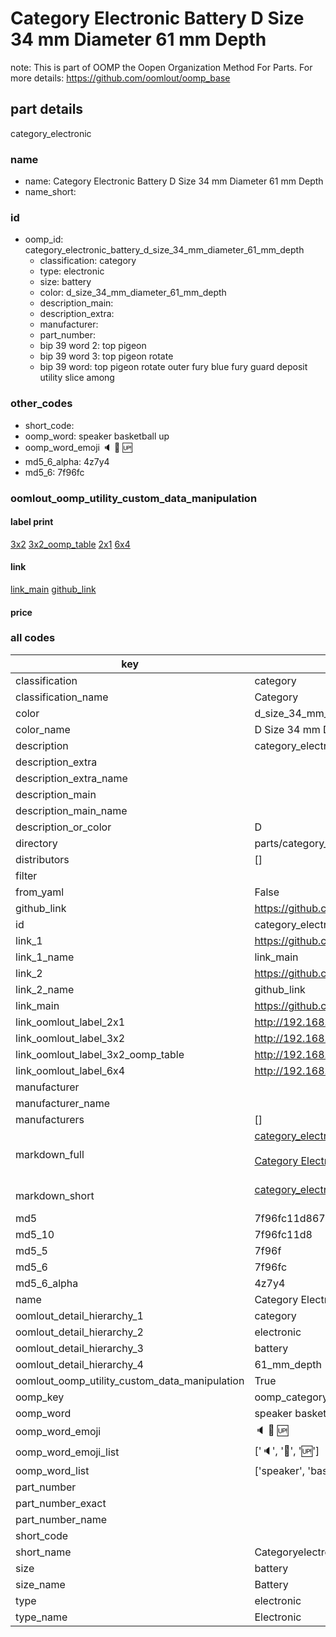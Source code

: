 # Category Electronic Battery D Size 34 mm Diameter 61 mm Depth  

note: This is part of OOMP the Oopen Organization Method For Parts. For more details: https://github.com/oomlout/oomp_base

##  part details



category_electronic

### name
* name: Category Electronic Battery D Size 34 mm Diameter 61 mm Depth
* name_short: 
### id
* oomp_id: category_electronic_battery_d_size_34_mm_diameter_61_mm_depth
  * classification: category
  * type: electronic
  * size: battery
  * color: d_size_34_mm_diameter_61_mm_depth
  * description_main: 
  * description_extra: 
  * manufacturer: 
  * part_number: 
  * bip 39 word 2: top pigeon
  * bip 39 word 3: top pigeon rotate
  * bip 39 word: top pigeon rotate outer fury blue fury guard deposit utility slice among

### other_codes
* short_code: 
* oomp_word: speaker basketball up
* oomp_word_emoji :speaker: :basketball: :up:
* md5_6_alpha: 4z7y4
* md5_6: 7f96fc






### oomlout_oomp_utility_custom_data_manipulation
#### label print
[3x2](http://192.168.1.245:1112/?label=oomp%204z7y4)
[3x2_oomp_table](http://192.168.1.107:1112/?label=oomp%204z7y4)
[2x1](http://192.168.1.242:1112/?label=oomp%204z7y4)
[6x4](http://192.168.1.55:1112/?label=oomp%204z7y4)    

#### link

[link_main](https://github.com/oomlout/oomlout_oomp_current_version_messy/tree/main/parts/category_electronic_battery_d_size_34_mm_diameter_61_mm_depth) [github_link](https://github.com/oomlout/oomlout_oomp_part_src/tree/main/parts/category_electronic_battery_d_size_34_mm_diameter_61_mm_depth)                             

#### price







### all codes 
| key | value |  
| --- | --- |  
| classification | category |  
| classification_name | Category |  
| color | d_size_34_mm_diameter_61_mm_depth |  
| color_name | D Size 34 mm Diameter 61 mm Depth |  
| description | category_electronic |  
| description_extra |  |  
| description_extra_name |  |  
| description_main |  |  
| description_main_name |  |  
| description_or_color | D  |  
| directory | parts/category_electronic_battery_d_size_34_mm_diameter_61_mm_depth |  
| distributors | [] |  
| filter |  |  
| from_yaml | False |  
| github_link | https://github.com/oomlout/oomlout_oomp_part_src/tree/main/parts/category_electronic_battery_d_size_34_mm_diameter_61_mm_depth |  
| id | category_electronic_battery_d_size_34_mm_diameter_61_mm_depth |  
| link_1 | https://github.com/oomlout/oomlout_oomp_current_version_messy/tree/main/parts/category_electronic_battery_d_size_34_mm_diameter_61_mm_depth |  
| link_1_name | link_main |  
| link_2 | https://github.com/oomlout/oomlout_oomp_part_src/tree/main/parts/category_electronic_battery_d_size_34_mm_diameter_61_mm_depth |  
| link_2_name | github_link |  
| link_main | https://github.com/oomlout/oomlout_oomp_current_version_messy/tree/main/parts/category_electronic_battery_d_size_34_mm_diameter_61_mm_depth |  
| link_oomlout_label_2x1 | http://192.168.1.242:1112/?label=oomp%204z7y4 |  
| link_oomlout_label_3x2 | http://192.168.1.245:1112/?label=oomp%204z7y4 |  
| link_oomlout_label_3x2_oomp_table | http://192.168.1.107:1112/?label=oomp%204z7y4 |  
| link_oomlout_label_6x4 | http://192.168.1.55:1112/?label=oomp%204z7y4 |  
| manufacturer |  |  
| manufacturer_name |  |  
| manufacturers | [] |  
| markdown_full | [category_electronic_battery_d_size_34_mm_diameter_61_mm_depth](https://github.com/oomlout/oomlout_oomp_current_version_messy/tree/main/parts/category_electronic_battery_d_size_34_mm_diameter_61_mm_depth)<br>[](https://github.com/oomlout/oomlout_oomp_current_version_messy/tree/main/parts/category_electronic_battery_d_size_34_mm_diameter_61_mm_depth)<br>[Category Electronic Battery D Size 34 Mm Diameter 61 Mm Depth](https://github.com/oomlout/oomlout_oomp_current_version_messy/tree/main/parts/category_electronic_battery_d_size_34_mm_diameter_61_mm_depth)<br><br> |  
| markdown_short | [category_electronic_battery_d_size_34_mm_diameter_61_mm_depth](https://github.com/oomlout/oomlout_oomp_current_version_messy/tree/main/parts/category_electronic_battery_d_size_34_mm_diameter_61_mm_depth)<br><br> |  
| md5 | 7f96fc11d8674bcc612f39d578692f27 |  
| md5_10 | 7f96fc11d8 |  
| md5_5 | 7f96f |  
| md5_6 | 7f96fc |  
| md5_6_alpha | 4z7y4 |  
| name | Category Electronic Battery D Size 34 mm Diameter 61 mm Depth |  
| oomlout_detail_hierarchy_1 | category |  
| oomlout_detail_hierarchy_2 | electronic |  
| oomlout_detail_hierarchy_3 | battery |  
| oomlout_detail_hierarchy_4 | 61_mm_depth |  
| oomlout_oomp_utility_custom_data_manipulation | True |  
| oomp_key | oomp_category_electronic_battery_d_size_34_mm_diameter_61_mm_depth |  
| oomp_word | speaker basketball up |  
| oomp_word_emoji | :speaker: :basketball: :up: |  
| oomp_word_emoji_list | [':speaker:', ':basketball:', ':up:'] |  
| oomp_word_list | ['speaker', 'basketball', 'up'] |  
| part_number |  |  
| part_number_exact |  |  
| part_number_name |  |  
| short_code |  |  
| short_name | Categoryelectronic |  
| size | battery |  
| size_name | Battery |  
| type | electronic |  
| type_name | Electronic |  
